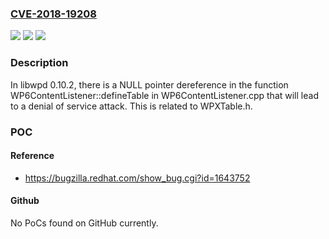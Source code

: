 ### [CVE-2018-19208](https://cve.mitre.org/cgi-bin/cvename.cgi?name=CVE-2018-19208)
![](https://img.shields.io/static/v1?label=Product&message=n%2Fa&color=blue)
![](https://img.shields.io/static/v1?label=Version&message=n%2Fa&color=blue)
![](https://img.shields.io/static/v1?label=Vulnerability&message=n%2Fa&color=brighgreen)

### Description

In libwpd 0.10.2, there is a NULL pointer dereference in the function WP6ContentListener::defineTable in WP6ContentListener.cpp that will lead to a denial of service attack. This is related to WPXTable.h.

### POC

#### Reference
- https://bugzilla.redhat.com/show_bug.cgi?id=1643752

#### Github
No PoCs found on GitHub currently.

